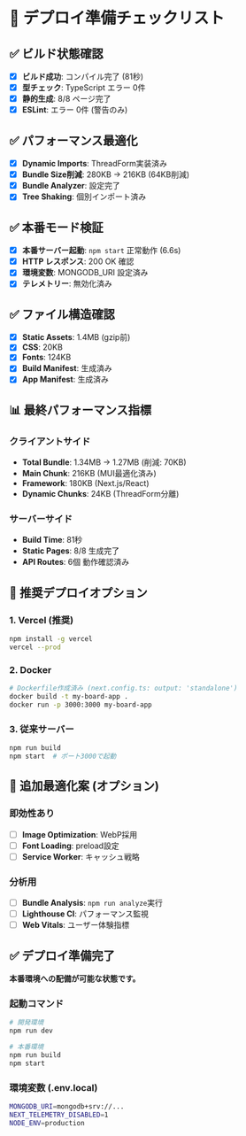# 🚀 デプロイ準備チェックリスト

## ✅ ビルド状態確認
- [x] **ビルド成功**: コンパイル完了 (81秒)
- [x] **型チェック**: TypeScript エラー 0件
- [x] **静的生成**: 8/8 ページ完了
- [x] **ESLint**: エラー 0件 (警告のみ)

## ✅ パフォーマンス最適化
- [x] **Dynamic Imports**: ThreadForm実装済み
- [x] **Bundle Size削減**: 280KB → 216KB (64KB削減)
- [x] **Bundle Analyzer**: 設定完了
- [x] **Tree Shaking**: 個別インポート済み

## ✅ 本番モード検証
- [x] **本番サーバー起動**: `npm start` 正常動作 (6.6s)
- [x] **HTTP レスポンス**: 200 OK 確認
- [x] **環境変数**: MONGODB_URI 設定済み
- [x] **テレメトリー**: 無効化済み

## ✅ ファイル構造確認
- [x] **Static Assets**: 1.4MB (gzip前)
- [x] **CSS**: 20KB
- [x] **Fonts**: 124KB
- [x] **Build Manifest**: 生成済み
- [x] **App Manifest**: 生成済み

## 📊 最終パフォーマンス指標

### クライアントサイド
- **Total Bundle**: 1.34MB → 1.27MB (削減: 70KB)
- **Main Chunk**: 216KB (MUI最適化済み)
- **Framework**: 180KB (Next.js/React)
- **Dynamic Chunks**: 24KB (ThreadForm分離)

### サーバーサイド  
- **Build Time**: 81秒
- **Static Pages**: 8/8 生成完了
- **API Routes**: 6個 動作確認済み

## 🎯 推奨デプロイオプション

### 1. Vercel (推奨)
```bash
npm install -g vercel
vercel --prod
```

### 2. Docker
```bash
# Dockerfile作成済み (next.config.ts: output: 'standalone')
docker build -t my-board-app .
docker run -p 3000:3000 my-board-app
```

### 3. 従来サーバー
```bash
npm run build
npm start  # ポート3000で起動
```

## 🔧 追加最適化案 (オプション)

### 即効性あり
- [ ] **Image Optimization**: WebP採用
- [ ] **Font Loading**: preload設定
- [ ] **Service Worker**: キャッシュ戦略

### 分析用
- [ ] **Bundle Analysis**: `npm run analyze`実行
- [ ] **Lighthouse CI**: パフォーマンス監視
- [ ] **Web Vitals**: ユーザー体験指標

## ✅ デプロイ準備完了

**本番環境への配備が可能な状態です。**

### 起動コマンド
```bash
# 開発環境
npm run dev

# 本番環境
npm run build
npm start
```

### 環境変数 (.env.local)
```bash
MONGODB_URI=mongodb+srv://...
NEXT_TELEMETRY_DISABLED=1
NODE_ENV=production
```